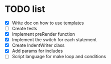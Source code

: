 # TODO list

- [x] Write doc on how to use templates
- [ ] Create tests
- [x] Implement preRender function
- [x] Implement the switch for each statement
- [x] Create IndentWriter class
- [x] Add params for includes
- [ ] Script language for make loop and conditions
